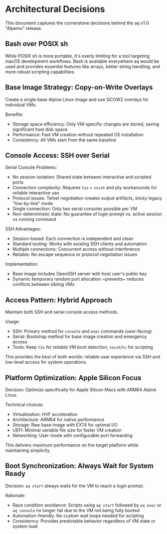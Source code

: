 # Architectural Decisions

This document captures the cornerstone decisions behind the aq v1.0 "Alpemu" release.

## Bash over POSIX sh

While POSIX sh is more portable, it's overly limiting for a tool targeting macOS development workflows. Bash is available everywhere aq would be used and provides essential features like arrays, better string handling, and more robust scripting capabilities.

## Base Image Strategy: Copy-on-Write Overlays

Create a single base Alpine Linux image and use QCOW2 overlays for individual VMs.

Benefits:
- Storage space efficiency: Only VM-specific changes are stored, saving significant host disk space
- Performance: Fast VM creation without repeated OS installation
- Consistency: All VMs start from the same baseline

## Console Access: SSH over Serial

Serial Console Problems:
- No session isolation: Shared state between interactive and scripted ports
- Connection complexity: Requires `tio` + `socat` and pty workarounds for reliable interactive use
- Protocol issues: Telnet negotiation creates output artifacts, sticky legacy "line-by-line" mode
- Single connection: Only two serial consoles possible per VM
- Non-deterministic state: No guarantee of login prompt vs. active session vs running command

SSH Advantages:
- Session-based: Each connection is independent and clean
- Standard tooling: Works with existing SSH clients and automation
- Multiple connections: Concurrent access without interference
- Reliable: No escape sequence or protocol negotiation issues

Implementation:
- Base image includes OpenSSH server with host user's public key
- Dynamic temporary random port allocation ~prevents~ reduces conflicts between sibling VMs

## Access Pattern: Hybrid Approach

Maintain both SSH and serial console access methods.

Usage:
- SSH: Primary method for `console` and `exec` commands (user-facing)
- Serial: Bootstrap method for base image creation and emergency access
- Tools: Keep `tio` for reliable VM boot detection, `socat`/`nc` for scripting

This provides the best of both worlds: reliable user experience via SSH and low-level access for system operations.

## Platform Optimization: Apple Silicon Focus

Decision: Optimize specifically for Apple Silicon Macs with ARM64 Alpine Linux.

Technical choices:
- Virtualization: HVF acceleration
- Architecture: ARM64 for native performance
- Storage: Raw base image with EXT4 for optimal I/O
- UEFI: Minimal variable file size for faster VM creation
- Networking: User-mode with configurable port forwarding

This delivers maximum performance on the target platform while maintaining simplicity.

## Boot Synchronization: Always Wait for System Ready

Decision: `aq start` always waits for the VM to reach a login prompt.

Rationale:
- Race condition avoidance: Scripts using `aq start` followed by `aq exec` or `aq console` no longer fail due to the VM not being fully booted
- Automation-friendly: No custom wait loops needed for scripting
- Consistency: Provides predictable behavior regardless of VM state or system load
